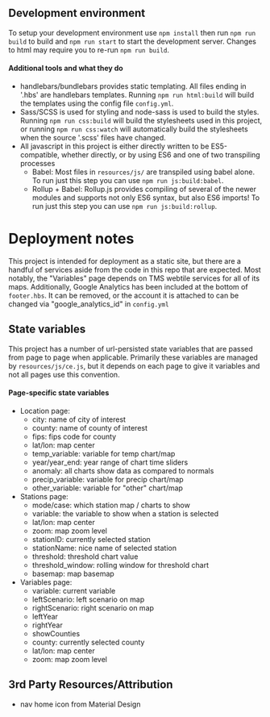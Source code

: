 ## Development environment
To setup your development environment use `npm install` then run `npm run build` to build and `npm run start` to start the development server. Changes to html may require you to re-run `npm run build`.

#### Additional tools and what they do

* handlebars/bundlebars provides static templating. All files ending in '.hbs' are handlebars templates. Running `npm run html:build` will build the templates using the config file `config.yml`.
* Sass/SCSS is used for styling and node-sass is used to build the styles. Running `npm run css:build` will build the stylesheets used in this project, or running `npm run css:watch` will automatically build the stylesheets when the source '.scss' files have changed.
* All javascript in this project is either directly written to be ES5-compatible, whether directly, or by using ES6 and one of two transpiling processes
  * Babel: Most files in `resources/js/` are transpiled using babel alone. To run just this step you can use `npm run js:build:babel`.
  * Rollup + Babel: Rollup.js provides compiling of several of the newer modules and supports not only ES6 syntax, but also ES6 imports! To run just this step you can use `npm run js:build:rollup`.  


# Deployment notes

This project is intended for deployment as a static site, but there are a handful of services aside from the code in this repo that are expected. Most notably, the "Variables" page depends on TMS webtile services for all of its maps. Additionally, Google Analytics has been included at the bottom of `footer.hbs`. It can be removed, or the account it is attached to can be changed via "google_analytics_id" in `config.yml`


## State variables
This project has a number of url-persisted state variables that are passed from page to page when applicable. Primarily these variables are managed by `resources/js/ce.js`, but it depends on each page to give it variables and not all pages use this convention.

#### Page-specific state variables
* Location page:
  - city: name of city of interest
  - county: name of county of interest
  - fips: fips code for county
  - lat/lon: map center
  - temp_variable: variable for temp chart/map
  - year/year_end: year range of chart time sliders
  - anomaly: all charts show data as compared to normals
  - precip_variable: variable for precip chart/map
  - other_variable: variable for "other" chart/map
* Stations page:
  - mode/case: which station map / charts to show
  - variable: the variable to show when a station is selected
  - lat/lon: map center
  - zoom: map zoom level
  - stationID: currently selected station
  - stationName: nice name of selected station
  - threshold: threshold chart value
  - threshold_window: rolling window for threshold chart
  - basemap: map basemap
* Variables page:
  - variable: current variable
  - leftScenario: left scenario on map
  - rightScenario: right scenario on map
  - leftYear
  - rightYear
  - showCounties
  - county: currently selected county
  - lat/lon: map center
  - zoom: map zoom level
  
  

## 3rd Party Resources/Attribution
- nav home icon from Material Design
